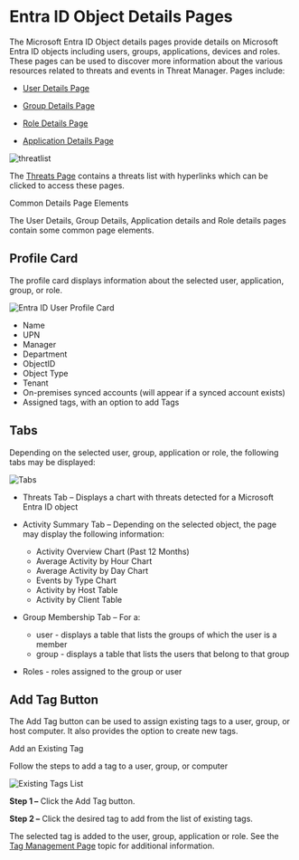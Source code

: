 # Entra ID Object Details Pages

The Microsoft Entra ID Object details pages provide details on Microsoft Entra ID objects including
users, groups, applications, devices and roles. These pages can be used to discover more information
about the various resources related to threats and events in Threat Manager. Pages include:

- [User Details Page](/docs/threatmanager/3.0/threatmanager/administration/threatdetails/entraiduser.md)

- [Group Details Page](/docs/threatmanager/3.0/threatmanager/administration/threatdetails/entraidgroup.md)

- [Role Details Page](/docs/threatmanager/3.0/threatmanager/administration/threatdetails/entraidrole.md)

- [Application Details Page](/docs/threatmanager/3.0/threatmanager/administration/threatdetails/entraidapplication.md)

![threatlist](/img/product_docs/threatmanager/threatmanager/administration/threatlist.webp)

The [Threats Page](/docs/threatmanager/3.0/threatmanager/administration/threats.md) contains a threats list with hyperlinks which can be clicked to
access these pages.

Common Details Page Elements

The User Details, Group Details, Application details and Role details pages contain some common page
elements.

## Profile Card

The profile card displays information about the selected user, application, group, or role.

![Entra ID User Profile Card](/img/product_docs/threatmanager/threatmanager/administration/threatdetails/entraiduserprofilecard.webp)

- Name
- UPN
- Manager
- Department
- ObjectID
- Object Type
- Tenant
- On-premises synced accounts (will appear if a synced account exists)
- Assigned tags, with an option to add Tags

## Tabs

Depending on the selected user, group, application or role, the following tabs may be displayed:

![Tabs](/img/product_docs/threatmanager/threatmanager/administration/threatdetails/tabs.webp)

- Threats Tab – Displays a chart with threats detected for a Microsoft Entra ID object
- Activity Summary Tab – Depending on the selected object, the page may display the following
  information:

  - Activity Overview Chart (Past 12 Months)
  - Average Activity by Hour Chart
  - Average Activity by Day Chart
  - Events by Type Chart
  - Activity by Host Table
  - Activity by Client Table

- Group Membership Tab – For a:

  - user - displays a table that lists the groups of which the user is a member
  - group - displays a table that lists the users that belong to that group

- Roles - roles assigned to the group or user

## Add Tag Button

The Add Tag button can be used to assign existing tags to a user, group, or host computer. It also
provides the option to create new tags.

Add an Existing Tag

Follow the steps to add a tag to a user, group, or computer

![Existing Tags List](/img/product_docs/threatmanager/threatmanager/administration/threatdetails/addtagbutton.webp)

**Step 1 –** Click the Add Tag button.

**Step 2 –** Click the desired tag to add from the list of existing tags.

The selected tag is added to the user, group, application or role. See the
[Tag Management Page](/docs/threatmanager/3.0/threatmanager/administration/configuration/integrations/tagmanagement.md) topic for additional
information.
